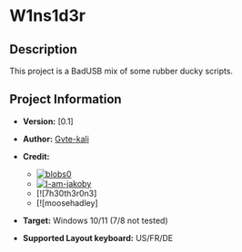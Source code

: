 # W1ns1d3r

## Description

This project is a BadUSB mix of some rubber ducky scripts.

## Project Information

- **Version:** [0.1]

- **Author:** [Gvte-kali](https://github.com/Gvte-Kali/BadStuffHosting/tree/main/W1ns1d3r)
- **Credit:**
  - [![blobs0](https://img.shields.io/badge/blobs0-Ultimate%20Flipper%20Grabber-brightgreen)](https://github.com/blobs0/Ultimate-Flipper-Grabber)
  - [![I-am-jakoby](https://img.shields.io/badge/I--am--jakoby-Discord%20Webhooks%20Functions-blue)](https://github.com/I-am-jakoby)
  - [![7h30th3r0n3]
  - [![moosehadley]
- **Target:** Windows 10/11 (7/8 not tested)
- **Supported Layout keyboard:** US/FR/DE
